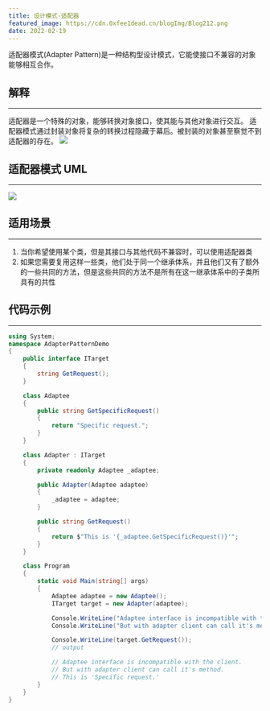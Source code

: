 ```yaml
---
title: 设计模式-适配器
featured_image: https://cdn.0xfee1dead.cn/blogImg/Blog212.png
date: 2022-02-19
---
```


适配器模式(Adapter Pattern)是一种结构型设计模式，它能使接口不兼容的对象能够相互合作。

## 解释
***  
适配器是一个特殊的对象，能够转换对象接口，使其能与其他对象进行交互。
适配器模式通过封装对象将复杂的转换过程隐藏于幕后。被封装的对象甚至察觉不到适配器的存在。 
![](https://cdn.0xfee1dead.cn/contentImg/designpattern/dp6-1.png)

## 适配器模式 UML
***  
![](https://cdn.0xfee1dead.cn/contentImg/designpattern/dp6-2.png)

## 适用场景
***  
1. 当你希望使用某个类，但是其接口与其他代码不兼容时，可以使用适配器类
2. 如果您需要复用这样一些类，他们处于同一个继承体系，并且他们又有了额外的一些共同的方法，但是这些共同的方法不是所有在这一继承体系中的子类所具有的共性

## 代码示例
***  
``` csharp
using System;
namespace AdapterPatternDemo 
{
    public interface ITarget
    {
        string GetRequest();
    }

    class Adaptee
    {
        public string GetSpecificRequest()
        {
            return "Specific request.";
        }
    }

    class Adapter : ITarget
    {
        private readonly Adaptee _adaptee;

        public Adapter(Adaptee adaptee)
        {
            _adaptee = adaptee;
        }

        public string GetRequest()
        {
            return $"This is '{_adaptee.GetSpecificRequest()}'";
        }
    }

    class Program
    {
        static void Main(string[] args)
        {
            Adaptee adaptee = new Adaptee();
            ITarget target = new Adapter(adaptee);

            Console.WriteLine("Adaptee interface is incompatible with the client.");
            Console.WriteLine("But with adapter client can call it's method.");

            Console.WriteLine(target.GetRequest());
            // output

            // Adaptee interface is incompatible with the client.
            // But with adapter client can call it's method.
            // This is 'Specific request.'
        }
    }
}
```
